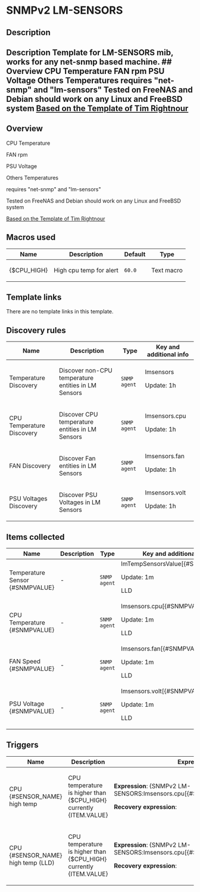 # SNMPv2 LM-SENSORS

## Description

## Description Template for LM-SENSORS mib, works for any net-snmp based machine. ## Overview CPU Temperature FAN rpm PSU Voltage Others Temperatures requires "net-snmp" and "lm-sensors" Tested on FreeNAS and Debian should work on any Linux and FreeBSD system [Based on the Template of Tim Rightnour](cat-server-hardware/lm-sensors-snmp "Based on the Template of Tim Rightnour") 

## Overview

CPU Temperature


FAN rpm


PSU Voltage


Others Temperatures


 


requires "net-snmp" and "lm-sensors"


 


Tested on FreeNAS and Debian should work on any Linux and FreeBSD system


 


[Based on the Template of Tim Rightnour](cat-server-hardware/lm-sensors-snmp "Based on the Template of Tim Rightnour")



## Macros used

|Name|Description|Default|Type|
|----|-----------|-------|----|
|{$CPU_HIGH}|<p>High cpu temp for alert</p>|`60.0`|Text macro|
## Template links

There are no template links in this template.

## Discovery rules

|Name|Description|Type|Key and additional info|
|----|-----------|----|----|
|Temperature Discovery|<p>Discover non-CPU temperature entities in LM Sensors</p>|`SNMP agent`|lmsensors<p>Update: 1h</p>|
|CPU Temperature Discovery|<p>Discover CPU temperature entities in LM Sensors</p>|`SNMP agent`|lmsensors.cpu<p>Update: 1h</p>|
|FAN Discovery|<p>Discover Fan entities in LM Sensors</p>|`SNMP agent`|lmsensors.fan<p>Update: 1h</p>|
|PSU Voltages Discovery|<p>Discover PSU Voltages in LM Sensors</p>|`SNMP agent`|lmsensors.volt<p>Update: 1h</p>|
## Items collected

|Name|Description|Type|Key and additional info|
|----|-----------|----|----|
|Temperature Sensor {#SNMPVALUE}|<p>-</p>|`SNMP agent`|lmTempSensorsValue[{#SNMPVALUE}]<p>Update: 1m</p><p>LLD</p>|
|CPU Temperature {#SNMPVALUE}|<p>-</p>|`SNMP agent`|lmsensors.cpu[{#SNMPVALUE}]<p>Update: 1m</p><p>LLD</p>|
|FAN Speed {#SNMPVALUE}|<p>-</p>|`SNMP agent`|lmsensors.fan[{#SNMPVALUE}]<p>Update: 1m</p><p>LLD</p>|
|PSU Voltage {#SNMPVALUE}|<p>-</p>|`SNMP agent`|lmsensors.volt[{#SNMPVALUE}]<p>Update: 1m</p><p>LLD</p>|
## Triggers

|Name|Description|Expression|Priority|
|----|-----------|----------|--------|
|CPU {#SENSOR_NAME} high temp|<p>CPU temperature is higher than {$CPU_HIGH} currently {ITEM.VALUE}</p>|<p>**Expression**: {SNMPv2 LM-SENSORS:lmsensors.cpu[{#SNMPVALUE}].last(3)}>60.0</p><p>**Recovery expression**: </p>|warning|
|CPU {#SENSOR_NAME} high temp (LLD)|<p>CPU temperature is higher than {$CPU_HIGH} currently {ITEM.VALUE}</p>|<p>**Expression**: {SNMPv2 LM-SENSORS:lmsensors.cpu[{#SNMPVALUE}].last(3)}>60.0</p><p>**Recovery expression**: </p>|warning|
